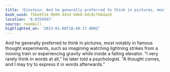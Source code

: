 ```yaml
---
title: 'Einstein: And he generally preferred to think in pictures, most notabl…'
book_uuid: 75ba9f24-9b09-4d3d-94b8-0dc8cfb6da2d
location: '0.0359567'
source: readmill
highlighted_on: '2013-01-08T18:49:17.000Z'
---
```


And he generally preferred to think in pictures, most notably in famous thought experiments, such as imagining watching lightning strikes from a moving train or experiencing gravity while inside a falling elevator. “I very rarely think in words at all,” he later told a psychologist. “A thought comes, and I may try to express it in words afterwards.”